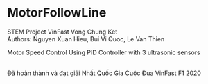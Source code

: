 



# MotorFollowLine

STEM Project VinFast Vong Chung Ket
<br>
Authors: Nguyen Xuan Hieu, Bui Vi Quoc, Le Van Thien

Motor Speed Control Using PID Controller with 3 ultrasonic sensors

<br> 
Đã hoàn thành và đạt giải Nhất Quốc Gia Cuộc Đua VinFast F1 2020

